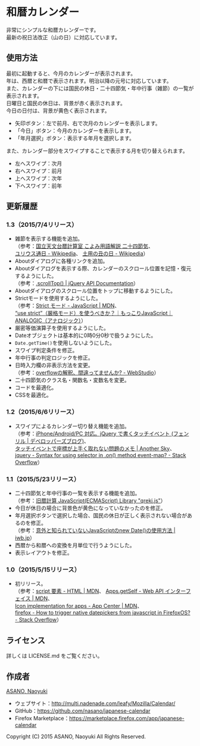 和暦カレンダー
==============

非常にシンプルな和暦カレンダーです。  
最新の祝日法改正（山の日）に対応しています。

使用方法
--------

最初に起動すると、今月のカレンダーが表示されます。  
年は、西暦と和暦で表示されます。明治以降の元号に対応しています。  
また、カレンダーの下には国民の休日・二十四節気・年中行事（雑節）の一覧が表示されます。  
日曜日と国民の休日は、背景が赤く表示されます。  
今日の日付は、背景が黄色く表示されます。

  * 矢印ボタン：左で前月、右で次月のカレンダーを表示します。
  * 「今日」ボタン：今月のカレンダーを表示します。
  * 「年月選択」ボタン：表示する年月を選択します。

また、カレンダー部分をスワイプすることで表示する月を切り替えられます。

  * 左へスワイプ：次月
  * 右へスワイプ：前月
  * 上へスワイプ：次年
  * 下へスワイプ：前年

更新履歴
--------

### 1.3（2015/7/4リリース）

  * 雑節を表示する機能を追加。  
    （参考：[国立天文台暦計算室 こよみ用語解説 二十四節気](http://eco.mtk.nao.ac.jp/koyomi/faq/24sekki.html)、  
    [ユリウス通日 - Wikipedia](https://ja.wikipedia.org/wiki/%E3%83%A6%E3%83%AA%E3%82%A6%E3%82%B9%E9%80%9A%E6%97%A5#.E5.8D.81.E4.BA.8C.E6.94.AF.E3.81.AE.E6.B1.82.E3.82.81.E6.96.B9)、
    [土用の丑の日 - Wikipedia](https://ja.wikipedia.org/wiki/%E5%9C%9F%E7%94%A8%E3%81%AE%E4%B8%91%E3%81%AE%E6%97%A5)）
  * Aboutダイアログに各種リンクを追加。
  * Aboutダイアログを表示する際、カレンダーのスクロール位置を記憶・復元するようにした。  
    （参考：[.scrollTop() | jQuery API Documentation](https://api.jquery.com/scrollTop/)）
  * Aboutダイアログのスクロール位置をトップに移動するようにした。
  * Strictモードを使用するようにした。  
    （参考：[Strict モード - JavaScript | MDN](https://developer.mozilla.org/ja/docs/Web/JavaScript/Strict_mode)、  
    [“use strict”（厳格モード）を使うべきか？｜もっこりJavaScript｜ANALOGIC（アナロジック）](http://analogic.jp/use-strict/)）
  * 厳密等価演算子を使用するようにした。
  * Dateオブジェクトは基本的に0時0分0秒で扱うようにした。
  * `Date.getTime()`を使用しないようにした。
  * スワイプ判定条件を修正。
  * 年中行事の判定ロジックを修正。
  * 日時入力欄の非表示方法を変更。  
    （参考：[overflowの解釈、間違ってませんか? - WebStudio](http://www.d-toybox.com/studio/weblog/show.php?mode=single&id=2005092101)）
  * 二十四節気のクラス名・関数名・変数名を変更。
  * コードを最適化。
  * CSSを最適化。

### 1.2（2015/6/6リリース）

  * スワイプによるカレンダー切り替え機能を追加。  
    （参考：[iPhone/Android/PC 対応。jQuery で書くタッチイベント (フェンリル | デベロッパーズブログ)](http://blog.fenrir-inc.com/jp/2011/06/ios_android_pc_touchevent.html)、  
    [タッチイベントで座標が上手く取れない問題のメモ | Another Sky](http://www.anothersky.pw/skyward/archives/000136.html)、  
    [jquery - Syntax for using selector in .on() method event-map? - Stack Overflow](http://stackoverflow.com/questions/9330590/syntax-for-using-selector-in-on-method-event-map)）

### 1.1（2015/5/23リリース）

  * 二十四節気と年中行事の一覧を表示する機能を追加。  
    （参考：[旧暦計算 JavaScript(ECMAScript) Library "qreki.js"](http://park1.wakwak.com/~y-nagano/Programs/koyomi/)）
  * 今日が休日の場合に背景色が黄色になっていなかったのを修正。
  * 年月選択ボタンで選択した場合、国民の休日が正しく表示されない場合があるのを修正。  
    （参考：[意外と知られていないJavaScriptのnew Date()の使用方法 | iwb.jp](http://iwb.jp/javascript-new-date-gettime/)）
  * 西暦から和暦への変換を月単位で行うようにした。
  * 表示レイアウトを修正。

### 1.0（2015/5/15リリース）

  * 初リリース。  
    （参考：[script 要素 - HTML | MDN](https://developer.mozilla.org/ja/docs/Web/HTML/Element/Script)、
    [Apps.getSelf - Web API インターフェイス | MDN](https://developer.mozilla.org/ja/docs/Web/API/DOMApplicationsRegistry/getSelf)、  
    [Icon implementation for apps - App Center | MDN](https://developer.mozilla.org/en-US/Apps/Build/Icon_implementation_for_apps)、  
    [firefox - How to trigger native datepickers from javascript in FirefoxOS? - Stack Overflow](http://stackoverflow.com/questions/17492223/how-to-trigger-native-datepickers-from-javascript-in-firefoxos)）

ライセンス
----------

詳しくは LICENSE.md をご覧ください。

作成者
------

[ASANO, Naoyuki](http://multi.nadenade.com/leafy/)

  * ウェブサイト：<http://multi.nadenade.com/leafy/Mozilla/Calendar/>  
  * GitHub：<https://github.com/nasano/japanese-calendar>  
  * Firefox Marketplace：<https://marketplace.firefox.com/app/japanese-calendar>

Copyright (C) 2015 ASANO, Naoyuki All Rights Reserved.

